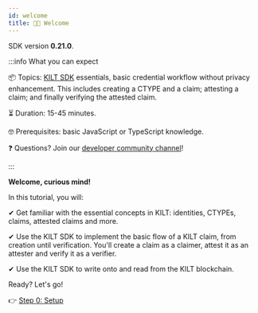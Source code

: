 ```yaml
---
id: welcome
title: 👋🏻 Welcome
---
```


SDK version **0.21.0**.

:::info What you can expect

📦 Topics: <a href="https://github.com/KILTprotocol/sdk-js">KILT SDK</a> essentials, basic credential workflow without privacy enhancement. This includes creating a CTYPE and a claim; attesting a claim; and finally verifying the attested claim.

⏳ Duration: 15-45 minutes.

🤓 Prerequisites: basic JavaScript or TypeScript knowledge.

❓ Questions? Join our <a href="https://discord.gg/hX4pc8rdHS">developer community channel</a>!

:::

**Welcome, curious mind!**

In this tutorial, you will:

✔ Get familiar with the essential concepts in KILT: identities, CTYPEs, claims, attested claims and more.

✔ Use the KILT SDK to implement the basic flow of a KILT claim, from creation until verification. You'll create a claim as a <span class="label-role claimer">claimer</span>, attest it as an <span class="label-role attester">attester</span> and verify it as a <span class="label-role verifier">verifier</span>.

✔ Use the KILT SDK to write onto and read from the KILT blockchain.

Ready? Let's go!

👉 [Step 0: Setup](./01-setup.md)
